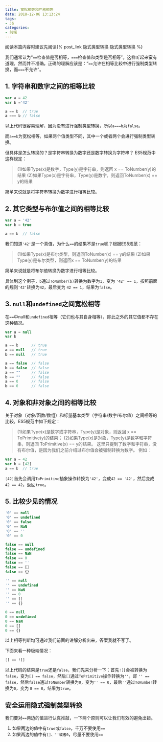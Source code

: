 ```yaml
---
title: 宽松相等和严格相等
date: 2018-12-06 13:13:24
tags:
- JS
categories:
- 前端
---
```

阅读本篇内容时建议先阅读{% post_link 隐式类型转换 隐式类型转换 %}

我们通常认为“`==`检查值是否相等，`===`检查值和类型是否相等”。这样听起来蛮有道理，然而并不准确。正确的理解应该是：“`==`允许在相等比较中进行强制类型转换，而`===`不允许”。
## 1. 字符串和数字之间的相等比较
```js
var a = 42
var b ='42'

a == b  // true
a === b // false
```
以上代码很容易理解，因为没有进行强制类型转换，所以`a===b`为`false`。

而`a==b`为宽松相等，如果两个值类型不同，其中一个或者两个会进行强制类型转换。

但具体是怎么转换的？是字符串转换为数字还是数字转换为字符串？
ES5规范中这样规定：

> (1)如果Type(x)是数字，Type(y)是字符串，则返回 x == ToNumber(y)的结果
> (2)如果Type(x)是字符串，Type(y)是数字，则返回ToNumber(x) == y的结果

简单来说就是将字符串转换为数字进行相等比较。
## 2. 其它类型与布尔值之间的相等比较
```js
var a = '42'
var b = true

a == b  // false
```
我们知道`'42'`是一个真值，为什么`==`的结果不是`true`呢？根据ES5规范：

> (1)如果Type(x)是布尔类型，则返回ToNumber(x) == y的结果
> (2)如果Type(y)是布尔类型，则返回x == ToNumber(y)的结果

简单来说就是将布尔值转换为数字进行相等比较。

具体到这个例子，`b`通过`ToNumber(b)`转换为数字为`1`，变为 `'42' == 1`，按照前面的规则`'42'`转换为`42`，最后变为 `42 == 1`，结果为`false`。
## 3. `null`和`undefined`之间宽松相等
在`==`中null和`undefined`相等（它们也与其自身相等），除此之外的其它值都不存在这种情况。
```js
var a = null
var b

a == b      // true
a == null   // true
b == null   // true

a == false  // false
b == false  // false
a == ""     // false
b == ""     // false
a == 0      // false
b == 0      // false
```
## 4. 对象和非对象之间的相等比较
关于对象（对象/函数/数组）和标量基本类型（字符串/数字/布尔值）之间相等的比较，ES5规范中如下规定：

> (1)如果Type(x)是数字或字符串，Type(y)是对象，则返回 x == ToPrimitive(y)的结果；
> (2)如果Type(x)是对象，Type(y)是数字和字符串，则返回 ToPrimitive(x) == y的结果。
这里只提到了数字和字符串，没有布尔值，是因为我们之前介绍过布尔值会被强制转换为数字。
例如：
```js
var a = 42
var b = [42]
a == b  // true
```
`[42]`首先会调用`ToPrimitive`抽象操作转换为`'42'`，变成`42 == '42'`，然后变成 `42 == 42`，返回`true`。
## 5. 比较少见的情况
```js
'0' == null
'0' == undefined
'0' == false
'0' == NaN
'0' == ''
'0' == 0

false == null
false == undefined
false == NaN
false == 0
false == ''
false == []
false == {}

'' == null
'' == undefined
'' == NaN
'' == 0
'' == []
'' == {}

0 == null
0 == undefined
0 == NaN
0 == []
0 == {}
```
以上相等判断均可通过我们前面的讲解分析出来，答案我就不写了。

下面来看一种极端情况：
```js
[] == ![]
```
以上代码的结果是`true`还是`false`，我们先来分析一下：首先`![]`会被转换为`false`，变为`[] == false`，然后`[]`通过`ToPrimitive`操作转换为`''`，即 `'' == false`，然后`false`通过`ToNumber`转换为`0`，变为`'' == 0`，最后`''`通过`ToNumber`转换为`0`，变为 `0 == 0`，结果为`true`。

## 安全运用隐式强制类型转换
我们要对`==`两边的值进行认真推敲，一下两个原则可以让我们有效的避免出错。
1. 如果两边的值中有`true`或`false`，千万不要使用`==`
2. 如果两边的值中有`[]、''或者0`，尽量不要使用`==`